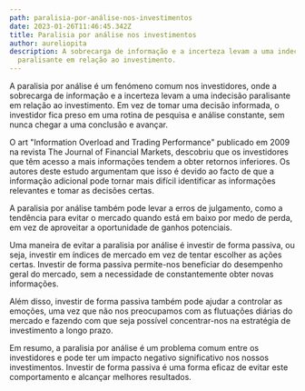 ```yaml
---
path: paralisia-por-análise-nos-investimentos
date: 2023-01-26T11:46:45.342Z
title: Paralisia por análise nos investimentos
author: aureliopita
description: A sobrecarga de informação e a incerteza levam a uma indecisão
  paralisante em relação ao investimento.
---
```

A paralisia por análise é um fenómeno comum nos investidores, onde a sobrecarga de informação e a incerteza levam a uma indecisão paralisante em relação ao investimento. Em vez de tomar uma decisão informada, o investidor fica preso em uma rotina de pesquisa e análise constante, sem nunca chegar a uma conclusão e avançar.

O art "Information Overload and Trading Performance" publicado em 2009 na revista The Journal of Financial Markets, descobriu que os investidores que têm acesso a mais informações tendem a obter retornos inferiores. Os autores deste estudo argumentam que isso é devido ao facto de que a informação adicional pode tornar mais difícil identificar as informações relevantes e tomar as decisões certas.

A paralisia por análise também pode levar a erros de julgamento, como a tendência para evitar o mercado quando está em baixo por medo de perda, em vez de aproveitar a oportunidade de ganhos potenciais.

Uma maneira de evitar a paralisia por análise é investir de forma passiva, ou seja, investir em índices de mercado em vez de tentar escolher as ações certas. Investir de forma passiva permite-nos beneficiar do desempenho geral do mercado, sem a necessidade de constantemente obter novas informações. 

Além disso, investir de forma passiva também pode ajudar a controlar as emoções, uma vez que não nos preocupamos com as flutuações diárias do mercado e fazendo com que seja possível concentrar-nos na estratégia de investimento a longo prazo.

Em resumo, a paralisia por análise é um problema comum entre os investidores e pode ter um impacto negativo significativo nos nossos investimentos. Investir de forma passiva é uma forma eficaz de evitar este comportamento e alcançar melhores resultados.